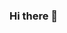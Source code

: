 ### Hi there 👋

<!--
**nasibogalgalo/nasibogalgalo** is a ✨ _special_ ✨ repository because its `README.md` (this file) appears on your GitHub profile.

Here are some ideas to get you started:

### 🔭 I’m currently working on ...
🌱 I’m currently learning ...
 👯 I’m looking to collaborate on ...
 🤔 I’m looking for help with ...
 💬 Ask me about ...web programming 😜
 📫 How to reach me: ...
 😄 Pronouns: ...
 ⚡ Fun fact: ...

